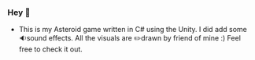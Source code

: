 ### Hey 👋 

- This is my Asteroid game written in C# using the Unity.
 I did add some 🔉sound effects. 
 All the visuals are ✏️drawn by friend of mine :)
Feel free to check it out.
